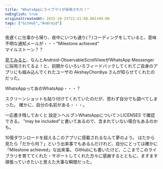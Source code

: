 ```yaml
---
title: "WhatsAppにライブラリが採用された！"
noEnglish: true
originalCreatedAt: 2015-10-25T22:41:00.001+09:00
tags: ["GitHub","Android"]
---
```

夜遅くに仕事から帰り、夜中にいつも通り(？)コーディングをしていると、意味不明な通知メールが・・・"Milestone achieved"  
マイルストーン？？
<!--more-->

[見てみると](https://github.com/ksoichiro/Android-ObservableScrollView/issues/210)、なんとAndroid-ObservableScrollViewがWhatsApp Messengerに採用されてるよ！と、初期からいろいろフィードバックしてくれてご自身のアプリにも組み込んでくれたユーザの AkshayChordiya さんが知らせてくれたのだった。 

WhatsAppってあのWhatsApp・・・？

スクリーンショットも貼り付けてくれていたのだが、思わず自分でも調べてしまった。
確かに、自分の名前がある・・・。

一応書き残しておくと
設定＞ヘルプ＞WhatsAppについて＞LICENSES
で確認できる。
"may be included"と書いてあるので、含まれていない場合もあるのかも。

10億ダウンロードを超えるこのアプリに搭載されるなんて夢のよう。
はたから見たら「だから何？」という出来事でもあるんだけれど、自分にとっては確かに「Milestone achieved」な出来事。
GitHubにも書いたけど、ここまでこのライブラリを育ててくれた・サポートしてくれた方々に感謝するとともに、ますます頑張っていきたいと思えた大事な瞬間だった。
